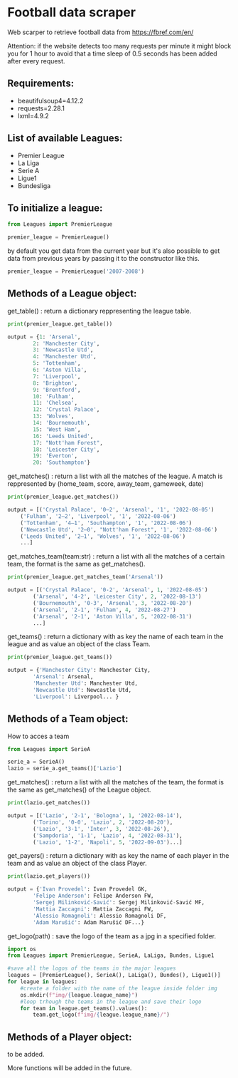 # Football data scraper
Web scarper to retrieve football data from https://fbref.com/en/

Attention: if the website detects too many requests per minute it might block you for 1 hour to avoid that a time sleep of 0.5 seconds has been added after every request.



## Requirements:
-   beautifulsoup4=4.12.2
-   requests=2.28.1
-   lxml=4.9.2

## List of available Leagues:
-   Premier League
-   La Liga
-   Serie A
-   Ligue1
-   Bundesliga

## To initialize a league:
```py
from Leagues import PremierLeague

premier_league = PremierLeague()
```
by default you get data from the current year but it's also possible to get data from previous years by passing it to the constructor like this. 

```py
premier_league = PremierLeague('2007-2008')
```

## Methods of a League object:
get_table() : return a dictionary reppresenting the league table.
```py
print(premier_league.get_table())

output = {1: 'Arsenal', 
        2: 'Manchester City', 
        3: 'Newcastle Utd', 
        4: 'Manchester Utd', 
        5: 'Tottenham', 
        6: 'Aston Villa', 
        7: 'Liverpool', 
        8: 'Brighton', 
        9: 'Brentford', 
        10: 'Fulham', 
        11: 'Chelsea', 
        12: 'Crystal Palace', 
        13: 'Wolves', 
        14: 'Bournemouth', 
        15: 'West Ham', 
        16: 'Leeds United', 
        17: "Nott'ham Forest", 
        18: 'Leicester City',
        19: 'Everton', 
        20: 'Southampton'}
```
get_matches() : return a list with all the matches of the league. A match is reppresented by (home_team, score, away_team, gameweek, date)

```py
print(premier_league.get_matches())

output = [('Crystal Palace', '0–2', 'Arsenal', '1', '2022-08-05')
    ('Fulham', '2–2', 'Liverpool', '1', '2022-08-06')
    ('Tottenham', '4–1', 'Southampton', '1', '2022-08-06')
    ('Newcastle Utd', '2–0', "Nott'ham Forest", '1', '2022-08-06')
    ('Leeds United', '2–1', 'Wolves', '1', '2022-08-06')
    ...]
```
get_matches_team(team:str) : return a list with all the matches of a certain team, the format is the same as get_matches().
```py
print(premier_league.get_matches_team('Arsenal'))

output = [('Crystal Palace', '0-2', 'Arsenal', 1, '2022-08-05')
        ('Arsenal', '4-2', 'Leicester City', 2, '2022-08-13')
        ('Bournemouth', '0-3', 'Arsenal', 3, '2022-08-20')
        ('Arsenal', '2-1', 'Fulham', 4, '2022-08-27')
        ('Arsenal', '2-1', 'Aston Villa', 5, '2022-08-31')
        ...]
```
get_teams() : return a dictionary with as key the name of each team in the league and as value an object of the class Team.
```py
print(premier_league.get_teams())

output = {'Manchester City': Manchester City, 
        'Arsenal': Arsenal, 
        'Manchester Utd': Manchester Utd, 
        'Newcastle Utd': Newcastle Utd, 
        'Liverpool': Liverpool... }
```

## Methods of a Team object:
How to acces a team
```py
from Leagues import SerieA

serie_a = SerieA()
lazio = serie_a.get_teams()['Lazio']
```
get_matches() : return a list with all the matches of the team, the format is the same as get_matches() of the League object.
```py
print(lazio.get_matches())

output = [('Lazio', '2-1', 'Bologna', 1, '2022-08-14'),
        ('Torino', '0-0', 'Lazio', 2, '2022-08-20'), 
        ('Lazio', '3-1', 'Inter', 3, '2022-08-26'), 
        ('Sampdoria', '1-1', 'Lazio', 4, '2022-08-31'), 
        ('Lazio', '1-2', 'Napoli', 5, '2022-09-03')...]
```
get_payers() : return a dictionary with as key the name of each player in the team and as value an object of the class Player.
```py
print(lazio.get_players())

output = {'Ivan Provedel': Ivan Provedel GK, 
        'Felipe Anderson': Felipe Anderson FW, 
        'Sergej Milinković-Savić': Sergej Milinković-Savić MF, 
        'Mattia Zaccagni': Mattia Zaccagni FW, 
        'Alessio Romagnoli': Alessio Romagnoli DF, 
        'Adam Marušić': Adam Marušić DF...}
```
get_logo(path) : save the logo of the team as a jpg in a specified folder.
```py
import os
from Leagues import PremierLeague, SerieA, LaLiga, Bundes, Ligue1

#save all the logos of the teams in the major leagues
leagues = [PremierLeague(), SerieA(), LaLiga(), Bundes(), Ligue1()]
for league in leagues:
    #create a folder with the name of the league inside folder img
    os.mkdir(f"img/{league.league_name}")
    #loop trhough the teams in the league and save their logo
    for team in league.get_teams().values():
        team.get_logo(f"img/{league.league_name}/")
```
## Methods of a Player object:
to be added.


More functions will be added in the future.

